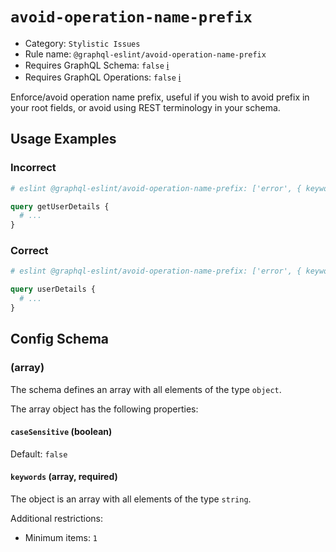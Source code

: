 # `avoid-operation-name-prefix`

- Category: `Stylistic Issues`
- Rule name: `@graphql-eslint/avoid-operation-name-prefix`
- Requires GraphQL Schema: `false` [ℹ️](../../README.md#extended-linting-rules-with-graphql-schema)
- Requires GraphQL Operations: `false` [ℹ️](../../README.md#extended-linting-rules-with-siblings-operations)

Enforce/avoid operation name prefix, useful if you wish to avoid prefix in your root fields, or avoid using REST terminology in your schema.

## Usage Examples

### Incorrect

```graphql
# eslint @graphql-eslint/avoid-operation-name-prefix: ['error', { keywords: ['get'] }]

query getUserDetails {
  # ...
}
```

### Correct

```graphql
# eslint @graphql-eslint/avoid-operation-name-prefix: ['error', { keywords: ['get'] }]

query userDetails {
  # ...
}
```

## Config Schema

### (array)

The schema defines an array with all elements of the type `object`.

The array object has the following properties:

#### `caseSensitive` (boolean)

Default: `false`

#### `keywords` (array, required)

The object is an array with all elements of the type `string`.

Additional restrictions:

* Minimum items: `1`